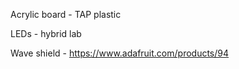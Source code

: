 Acrylic board - TAP plastic 

LEDs - hybrid lab 

Wave shield - https://www.adafruit.com/products/94
